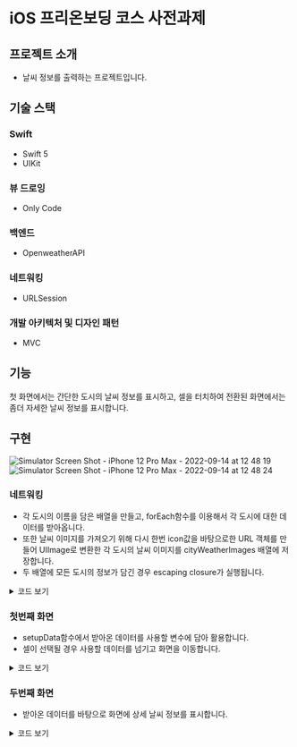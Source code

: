 # iOS 프리온보딩 코스 사전과제
## 프로젝트 소개
- 날씨 정보를 출력하는 프로젝트입니다.

## 기술 스택

### Swift
- Swift 5
- UIKit
### 뷰 드로잉
- Only Code
### 백엔드
- OpenweatherAPI
### 네트워킹
- URLSession
### 개발 아키텍처 및 디자인 패턴
- MVC
## 기능
첫 화면에서는 간단한 도시의 날씨 정보를 표시하고, 셀을 터치하여 전환된 화면에서는 좀더 자세한 날씨 정보를 표시합니다.

## 구현
![Simulator Screen Shot - iPhone 12 Pro Max - 2022-09-14 at 12 48 19](https://user-images.githubusercontent.com/89637673/190056359-656f9e54-92ff-4e94-93bb-0d3a11b1b833.png)
![Simulator Screen Shot - iPhone 12 Pro Max - 2022-09-14 at 12 48 24](https://user-images.githubusercontent.com/89637673/190056365-f778f5f7-3267-4ea8-95f6-36ff18aa6350.png)
### 네트워킹

- 각 도시의 이름을 담은 배열을 만들고, forEach함수를 이용해서 각 도시에 대한 데이터를 받아옵니다.
- 또한 날씨 이미지를 가져오기 위해 다시 한번 icon값을 바탕으로한 URL 객체를 만들어 UIImage로 변환한 각 도시의 날씨 이미지를 cityWeatherImages 배열에 저장합니다.
- 두 배열에 모든 도시의 정보가 담긴 경우 escaping closure가 실행됩니다.

<details>
<summary>코드 보기</summary>
<div markdown="1">

####  NetworkManager

```swift
struct NetworkManager {
    
    func getCityWeatherDatas(completion: @escaping ([CityWeatherData?],[UIImage]) -> Void) {
        let cityNames: [String] = ["Gongju","Gwangju","Gumi","Gunsan","Daegu","Daejeon","Mokpo","Busan","Seosan","Seoul","Suwon","Suncheon","Ulsan","Iksan","Jeonju","Jeju","Cheonan","Cheongju","Chuncheon"]
        var cityWeatherDatas = [CityWeatherData?]()
        var cityWeatherImages = [UIImage]()
        cityNames.forEach {
            let weatherURL = URL(string: "https://api.openweathermap.org/data/2.5/weather?q=\($0)&appid=8f6e8afd2e9509eb87d30e402e7d5cbb")!
            URLSession.shared.dataTask(with: weatherURL) { data, response, error in
                if error != nil {
                    print(error!)
                    return
                }
                guard let safeData = data else { return }
                let cityData = parseJSON(safeData)
                cityWeatherDatas.append(cityData)
                
                guard let icon = cityData?.weather?[0].icon else { return }
                guard let weatherImageURL = URL(string: "http://openweathermap.org/img/wn/\(icon)@2x.png") else { return }
                DispatchQueue.global().async {
                    if let imageData = try? Data(contentsOf: weatherImageURL) {
                        if let UIImageData = UIImage(data: imageData) {
                            cityWeatherImages.append(UIImageData)
                        }
                    }
                    if cityWeatherDatas.count == 19, cityWeatherImages.count == 19 {
                        completion(cityWeatherDatas, cityWeatherImages)
                    }
                }
            }.resume()
        }
}
    func parseJSON(_ weatherData: Data) -> CityWeatherData? {
        do {
            let decoder = JSONDecoder()
            let decodedData = try decoder.decode(CityWeatherData.self, from: weatherData)
            return decodedData
        } catch {
            return nil
        }
    }
}
```      
</div>
</details>

### 첫번째 화면

- setupData함수에서 받아온 데이터를 사용할 변수에 담아 활용합니다.
- 셀이 선택될 경우 사용할 데이터를 넘기고 화면을 이동합니다.

<details>
<summary>코드 보기</summary>
<div markdown="1">

####  FirstViewController

```swift
class FirstViewController: UIViewController {
    
    //MARK: - property
    
    private lazy var tableView: UITableView = {
        let tableView = UITableView()
        tableView.translatesAutoresizingMaskIntoConstraints = false
        tableView.delegate = self
        tableView.dataSource = self
        tableView.register(TableViewCell.self, forCellReuseIdentifier: "Cell")
        tableView.rowHeight = 100
        return tableView
    }()
    
    private let networkManager = NetworkManager()
    private var cityWeatherDatas = [CityWeatherData?]()
    private var cityWeatherImages = [UIImage]()
    
    //MARK: - override Method
    
    override func viewDidLoad() {
        super.viewDidLoad()
        setupView()
        setupLayout()
        setupData()
    }
    
    //MARK: - setup
    
    func setupView() {
        self.view.addSubview(tableView)
    }
    func setupLayout() {
        NSLayoutConstraint.activate([tableView.topAnchor.constraint(equalTo: self.view.safeAreaLayoutGuide.topAnchor),
                                     tableView.bottomAnchor.constraint(equalTo: self.view.bottomAnchor),
                                     tableView.leadingAnchor.constraint(equalTo: self.view.leadingAnchor),
                                     tableView.trailingAnchor.constraint(equalTo: self.view.trailingAnchor)])
        
    }
    func setupData() {
        networkManager.getCityWeatherDatas { cityWeatherDatas, images  in
            self.cityWeatherDatas = cityWeatherDatas
            self.cityWeatherImages = images
            DispatchQueue.main.async {
                self.tableView.reloadData()
            }
        }
    }
}

//MARK: - extension

extension FirstViewController: UITableViewDataSource {
    func tableView(_ tableView: UITableView, numberOfRowsInSection section: Int) -> Int {
        return cityWeatherDatas.count
    }
    func tableView(_ tableView: UITableView, cellForRowAt indexPath: IndexPath) -> UITableViewCell {
        let cell = tableView.dequeueReusableCell(withIdentifier: "Cell", for: indexPath) as! TableViewCell
        cell.cityName.text = cityWeatherDatas[indexPath.row]?.name
        cell.weatherImage.image = cityWeatherImages[indexPath.row]
        if let temp = cityWeatherDatas[indexPath.row]?.main?.temp {
            cell.cityTemp.text = "온도: " + String(round((temp - 273.15) * 10) / 10) + "℃"
        }
        if let humidity = cityWeatherDatas[indexPath.row]?.main?.humidity {
            cell.cityHumidity.text = "습도: " + String(humidity) + "%"
        }
        return cell
    }
}

extension FirstViewController: UITableViewDelegate {
    func tableView(_ tableView: UITableView, didSelectRowAt indexPath: IndexPath) {
        let secondVC = SecondViewController()
        secondVC.cityWeatherData = cityWeatherDatas[indexPath.row]
        secondVC.cityWeatherImage = cityWeatherImages[indexPath.row]
        self.present(secondVC, animated: true)
    }
}
```      
</div>
</details>

### 두번째 화면

- 받아온 데이터를 바탕으로 화면에 상세 날씨 정보를 표시합니다.

<details>
<summary>코드 보기</summary>
<div markdown="1">

####  SecondViewController

class SecondViewController: UIViewController {
    
    //MARK: - property
    private lazy var weatherImage: UIImageView = {
        let weatherImage = UIImageView(image: cityWeatherImage)
        weatherImage.translatesAutoresizingMaskIntoConstraints = false
        return weatherImage
    }()
    private lazy var cityName: UILabel = {
       let cityName = UILabel()
        cityName.text = cityWeatherData?.name
        cityName.font = UIFont.systemFont(ofSize: 40)
        cityName.minimumScaleFactor = 0.1
        cityName.adjustsFontSizeToFitWidth = true
        cityName.numberOfLines = 0
        return cityName
    }()
    private lazy var weatherDescription: UILabel = {
        let weatherDescription = UILabel()
        weatherDescription.text = cityWeatherData?.weather?[0].weatherDescription
        weatherDescription.font = UIFont.systemFont(ofSize: 30)
        weatherDescription.textColor = .lightGray
        weatherDescription.minimumScaleFactor = 0.1
        weatherDescription.adjustsFontSizeToFitWidth = true
        weatherDescription.numberOfLines = 0
        return weatherDescription
    }()
    private lazy var titleStackView: UIStackView = {
        let titleStackView = UIStackView(arrangedSubviews: [cityName, weatherDescription])
        titleStackView.translatesAutoresizingMaskIntoConstraints = false
        titleStackView.axis = .vertical
        titleStackView.alignment = .fill
        titleStackView.distribution = .fillEqually
        titleStackView.spacing = 0
        return titleStackView
    }()
    private lazy var temp: UILabel = {
        let temp = UILabel()
        temp.translatesAutoresizingMaskIntoConstraints = false
        temp.text = "온도"
        temp.font = UIFont.systemFont(ofSize: 30)
        temp.minimumScaleFactor = 0.1
        temp.adjustsFontSizeToFitWidth = true
        temp.numberOfLines = 0
        return temp
    }()
    private lazy var currentTemp: UILabel = {
        let currentTemp = UILabel()
        if let currentTempValue = cityWeatherData?.main?.temp {
            currentTemp.text = "현재기온: " + String(round((currentTempValue - 273.15) * 10) / 10) + "℃"
        }
        currentTemp.font = UIFont.systemFont(ofSize: 20)
        currentTemp.minimumScaleFactor = 0.1
        currentTemp.adjustsFontSizeToFitWidth = true
        currentTemp.numberOfLines = 0
        return currentTemp
    }()
    private lazy var sensibleTemp: UILabel = {
        let sensibleTemp = UILabel()
        if let sensibleTempValue = cityWeatherData?.main?.feelsLike {
            sensibleTemp.text = "체감기온: " + String(round((sensibleTempValue - 273.15) * 10) / 10) + "℃"
        }
        sensibleTemp.font = UIFont.systemFont(ofSize: 20)
        sensibleTemp.minimumScaleFactor = 0.1
        sensibleTemp.adjustsFontSizeToFitWidth = true
        sensibleTemp.numberOfLines = 0
        return sensibleTemp
    }()
    private lazy var highestTemp: UILabel = {
        let highestTemp = UILabel()
        if let highestTempValue = cityWeatherData?.main?.tempMax {
            highestTemp.text = "최고기온: " + String(round((highestTempValue - 273.15) * 10) / 10) + "℃"
        }
        highestTemp.font = UIFont.systemFont(ofSize: 20)
        highestTemp.minimumScaleFactor = 0.1
        highestTemp.adjustsFontSizeToFitWidth = true
        highestTemp.numberOfLines = 0
        return highestTemp
    }()
    private lazy var minimumTemp: UILabel = {
        let minimumTemp = UILabel()
        if let minimumTempValue = cityWeatherData?.main?.tempMin {
            minimumTemp.text = "최저기온: " + String(round((minimumTempValue - 273.15) * 10) / 10) + "℃"
        }
        minimumTemp.font = UIFont.systemFont(ofSize: 20)
        minimumTemp.minimumScaleFactor = 0.1
        minimumTemp.adjustsFontSizeToFitWidth = true
        minimumTemp.numberOfLines = 0
        return minimumTemp
    }()
    private lazy var tempStackView: UIStackView = {
        let tempStackView = UIStackView(arrangedSubviews: [currentTemp, sensibleTemp, highestTemp, minimumTemp])
        tempStackView.translatesAutoresizingMaskIntoConstraints = false
        tempStackView.axis = .vertical
        tempStackView.alignment = .fill
        tempStackView.distribution = .equalSpacing
        tempStackView.spacing = 10
        return tempStackView
    }()
    private lazy var currentHumidity: UILabel = {
        let currentHumidity = UILabel()
        currentHumidity.translatesAutoresizingMaskIntoConstraints = false
        currentHumidity.text = "현재습도"
        currentHumidity.font = UIFont.systemFont(ofSize: 30)
        currentHumidity.minimumScaleFactor = 0.1
        currentHumidity.adjustsFontSizeToFitWidth = true
        currentHumidity.numberOfLines = 0
        return currentHumidity
    }()
    private lazy var currentHumidityValue: UILabel = {
        let currentHumidityLabel = UILabel()
        if let currentHumidityValue = cityWeatherData?.main?.humidity {
            currentHumidityLabel.text = String(currentHumidityValue) + "%"
        }
        currentHumidityLabel.translatesAutoresizingMaskIntoConstraints = false
        currentHumidityLabel.font = UIFont.systemFont(ofSize: 20)
        currentHumidityLabel.minimumScaleFactor = 0.1
        currentHumidityLabel.adjustsFontSizeToFitWidth = true
        currentHumidityLabel.numberOfLines = 0
        return currentHumidityLabel
    }()
    private lazy var pressure: UILabel = {
        let pressure = UILabel()
        pressure.translatesAutoresizingMaskIntoConstraints = false
        pressure.text = "기압"
        pressure.font = UIFont.systemFont(ofSize: 30)
        pressure.minimumScaleFactor = 0.1
        pressure.adjustsFontSizeToFitWidth = true
        pressure.numberOfLines = 0
        return pressure
    }()
    private lazy var pressureValue: UILabel = {
        let pressureLabel = UILabel()
        if let pressureValue = cityWeatherData?.main?.pressure {
            pressureLabel.text = String(pressureValue) + " hPa"
        }
        pressureLabel.translatesAutoresizingMaskIntoConstraints = false
        pressureLabel.font = UIFont.systemFont(ofSize: 20)
        pressureLabel.minimumScaleFactor = 0.1
        pressureLabel.adjustsFontSizeToFitWidth = true
        pressureLabel.numberOfLines = 0
        return pressureLabel
    }()
    private lazy var windSpeed: UILabel = {
        let windSpeed = UILabel()
        windSpeed.translatesAutoresizingMaskIntoConstraints = false
        windSpeed.text = "풍속"
        windSpeed.font = UIFont.systemFont(ofSize: 30)
        windSpeed.minimumScaleFactor = 0.1
        windSpeed.adjustsFontSizeToFitWidth = true
        windSpeed.numberOfLines = 0
        return windSpeed
    }()
    private lazy var windSpeedValue: UILabel = {
        let windSpeedLabel = UILabel()
        if let windSpeedValue = cityWeatherData?.main?.pressure {
            windSpeedLabel.text = String(windSpeedValue) + " Meter/second"
        }
        windSpeedLabel.translatesAutoresizingMaskIntoConstraints = false
        windSpeedLabel.font = UIFont.systemFont(ofSize: 20)
        windSpeedLabel.minimumScaleFactor = 0.1
        windSpeedLabel.adjustsFontSizeToFitWidth = true
        windSpeedLabel.numberOfLines = 0
        return windSpeedLabel
    }()
    var cityWeatherData: CityWeatherData?
    var cityWeatherImage: UIImage?
    
    //MARK: - override Method
    
    override func viewDidLoad() {
        super.viewDidLoad()
        setupView()
        setupLayout()
    }
    
    //MARK: - setup
    
    func setupView() {
        view.backgroundColor = .systemBackground
        [weatherImage, titleStackView, temp, tempStackView, currentHumidity, currentHumidityValue, pressure, pressureValue, windSpeed, windSpeedValue].forEach {
            view.addSubview($0)
        }
    }
    func setupLayout() {
        NSLayoutConstraint.activate([
            weatherImage.topAnchor.constraint(equalTo: view.topAnchor, constant: 20),
            weatherImage.leadingAnchor.constraint(equalTo: view.leadingAnchor, constant: 20),
            weatherImage.widthAnchor.constraint(equalToConstant: 150),
            weatherImage.heightAnchor.constraint(equalToConstant: 150)])
        NSLayoutConstraint.activate([
            titleStackView.topAnchor.constraint(equalTo: weatherImage.topAnchor),
            titleStackView.leadingAnchor.constraint(equalTo: weatherImage.trailingAnchor),
            titleStackView.trailingAnchor.constraint(equalTo: view.trailingAnchor, constant: -20),
            titleStackView.bottomAnchor.constraint(equalTo: weatherImage.bottomAnchor)])
        NSLayoutConstraint.activate([
            temp.topAnchor.constraint(equalTo: weatherImage.bottomAnchor, constant: 30),
            temp.leadingAnchor.constraint(equalTo: view.leadingAnchor, constant: 20)])
        NSLayoutConstraint.activate([
            tempStackView.topAnchor.constraint(equalTo: temp.bottomAnchor, constant: 10),
            tempStackView.leadingAnchor.constraint(equalTo: view.leadingAnchor, constant: 30)])
        NSLayoutConstraint.activate([
            currentHumidity.topAnchor.constraint(equalTo: tempStackView.bottomAnchor, constant: 30),
            currentHumidity.leadingAnchor.constraint(equalTo: view.leadingAnchor, constant: 20)])
        NSLayoutConstraint.activate([
            currentHumidityValue.topAnchor.constraint(equalTo: currentHumidity.bottomAnchor, constant: 10),
            currentHumidityValue.leadingAnchor.constraint(equalTo: view.leadingAnchor, constant: 30)])
        NSLayoutConstraint.activate([
            pressure.topAnchor.constraint(equalTo: currentHumidityValue.bottomAnchor, constant: 30),
            pressure.leadingAnchor.constraint(equalTo: view.leadingAnchor, constant: 20)])
        NSLayoutConstraint.activate([
            pressureValue.topAnchor.constraint(equalTo: pressure.bottomAnchor, constant: 10),
            pressureValue.leadingAnchor.constraint(equalTo: view.leadingAnchor, constant: 30)])
        NSLayoutConstraint.activate([
            windSpeed.topAnchor.constraint(equalTo: pressureValue.bottomAnchor, constant: 30),
            windSpeed.leadingAnchor.constraint(equalTo: view.leadingAnchor, constant: 20)])
        NSLayoutConstraint.activate([
            windSpeedValue.topAnchor.constraint(equalTo: windSpeed.bottomAnchor, constant: 10),
            windSpeedValue.leadingAnchor.constraint(equalTo: view.leadingAnchor, constant: 30)])
    }
}

```      
</div>
</details>

